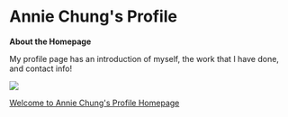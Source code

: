 # Annie Chung's Profile 

**About the Homepage**
 
My profile page has an introduction of myself, the work that I have done, and contact info!

![](https://user-images.githubusercontent.com/74122817/109496251-86585480-7ae4-11eb-8b89-e68a457b85dd.png)

[Welcome to Annie Chung's Profile Homepage](https://anniec9205.github.io/Profile-Annie-Chung/)
